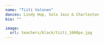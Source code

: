 ```yaml
---
name: "Tiiti Valonen"
dances: Lindy Hop, Solo Jazz & Charleston
bio: ""

image:
  url: teachers/black/tiiti_1600px.jpg
---
```


